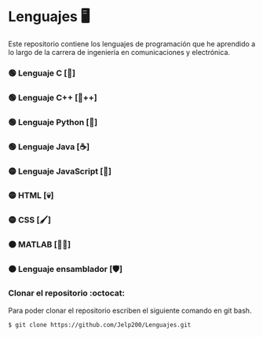 # Lenguajes :desktop_computer:
Este repositorio contiene los lenguajes de programación que he aprendido a lo largo de la carrera de ingeniería en comunicaciones y electrónica.

### :green_circle: Lenguaje C           [:croissant:]
### :green_circle: Lenguaje C++         [:croissant:++]
### :green_circle: Lenguaje Python      [:snake:]
### :green_circle: Lenguaje Java        [:coffee:]
### :yellow_circle: Lenguaje JavaScript [:muscle:]
### :yellow_circle: HTML                [:skull:]
### :yellow_circle: CSS                 [:paintbrush:]
### :orange_circle: MATLAB              [:man_scientist:]
### :orange_circle: Lenguaje ensamblador [:shield:]


### Clonar el repositorio :octocat:
Para poder clonar el repositorio escriben el siguiente comando en git bash.
```git
$ git clone https://github.com/Jelp200/Lenguajes.git
```